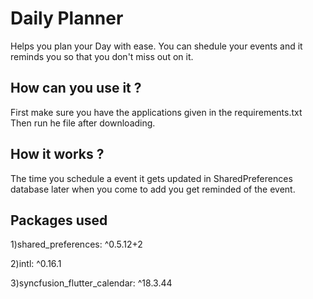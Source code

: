 # Daily Planner

Helps you plan your Day with ease. You can shedule your events and it reminds you so that you don't miss out on it.

## How can you use it ?

First make sure you have the applications given in the requirements.txt
Then run he file after downloading.

## How it works ?

The time you schedule a event it gets updated in SharedPreferences database later when you come to add you get reminded of the event.

## Packages used
1)shared_preferences: ^0.5.12+2

2)intl: ^0.16.1

3)syncfusion_flutter_calendar: ^18.3.44


